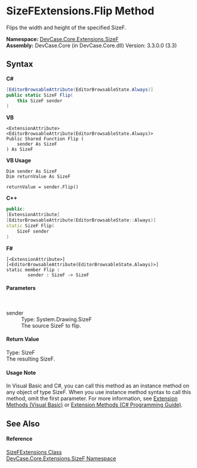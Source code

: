 # SizeFExtensions.Flip Method 
 

Flips the width and height of the specified SizeF.

**Namespace:**&nbsp;<a href="N_DevCase_Core_Extensions_SizeF">DevCase.Core.Extensions.SizeF</a><br />**Assembly:**&nbsp;DevCase.Core (in DevCase.Core.dll) Version: 3.3.0.0 (3.3)

## Syntax

**C#**<br />
``` C#
[EditorBrowsableAttribute(EditorBrowsableState.Always)]
public static SizeF Flip(
	this SizeF sender
)
```

**VB**<br />
``` VB
<ExtensionAttribute>
<EditorBrowsableAttribute(EditorBrowsableState.Always)>
Public Shared Function Flip ( 
	sender As SizeF
) As SizeF
```

**VB Usage**<br />
``` VB Usage
Dim sender As SizeF
Dim returnValue As SizeF

returnValue = sender.Flip()
```

**C++**<br />
``` C++
public:
[ExtensionAttribute]
[EditorBrowsableAttribute(EditorBrowsableState::Always)]
static SizeF Flip(
	SizeF sender
)
```

**F#**<br />
``` F#
[<ExtensionAttribute>]
[<EditorBrowsableAttribute(EditorBrowsableState.Always)>]
static member Flip : 
        sender : SizeF -> SizeF 

```


#### Parameters
&nbsp;<dl><dt>sender</dt><dd>Type: System.Drawing.SizeF<br />The source SizeF to flip.</dd></dl>

#### Return Value
Type: SizeF<br />The resulting SizeF.

#### Usage Note
In Visual Basic and C#, you can call this method as an instance method on any object of type SizeF. When you use instance method syntax to call this method, omit the first parameter. For more information, see <a href="https://docs.microsoft.com/dotnet/visual-basic/programming-guide/language-features/procedures/extension-methods">Extension Methods (Visual Basic)</a> or <a href="https://docs.microsoft.com/dotnet/csharp/programming-guide/classes-and-structs/extension-methods">Extension Methods (C# Programming Guide)</a>.

## See Also


#### Reference
<a href="T_DevCase_Core_Extensions_SizeF_SizeFExtensions">SizeFExtensions Class</a><br /><a href="N_DevCase_Core_Extensions_SizeF">DevCase.Core.Extensions.SizeF Namespace</a><br />
